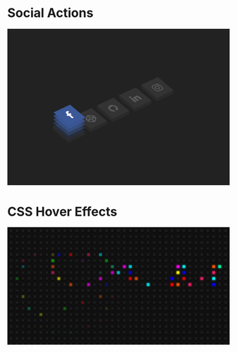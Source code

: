 # Social Actions
![alt text](https://github.com/HudsonMCynner/CSSProjects/blob/master/Social%20Actions/social_actions.png?raw=true)

# CSS Hover Effects 
![alt text](https://github.com/HudsonMCynner/CSSProjects/blob/master/CSS%20Hover%20Effects/hover_effects.png?raw=true)

